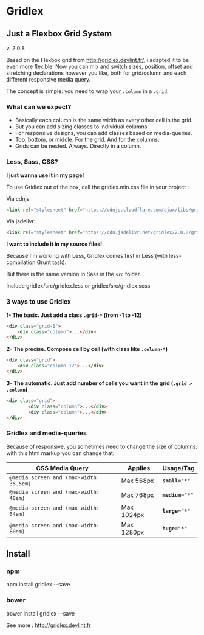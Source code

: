 # Gridlex
## Just a Flexbox Grid System
v. 2.0.8

Based on the Flexbox grid from http://gridlex.devlint.fr/, i adapted it to be even more flexible. Now you can mix and switch sizes, position, offset and stretching declarations however you like, both for grid/column and each different responsive media query.

The concept is simple: you need to wrap your `.column` in a `.grid`.

### What can we expect?
- Basically each column is the same width as every other cell in the grid.
- But you can add sizing classes to individual columns.
- For responsive designs, you can add classes based on media-queries.
- Top, bottom, or middle. For the grid. And for the columns.
- Grids can be nested. Always. Directly in a column.

### Less, Sass, CSS?

**I just wanna use it in my page!**

To use Gridlex out of the box, call the gridlex.min.css file in your project :

Via cdnjs:
```html
<link rel="stylesheet" href="https://cdnjs.cloudflare.com/ajax/libs/gridlex/2.0.8/gridlex.min.css">
```

Via jsdelivr:
```html
<link rel="stylesheet" href="https://cdn.jsdelivr.net/gridlex/2.0.8/gridlex.min.css">
```
**I want to include it in my source files!**

Because I'm working with Less, Gridlex comes first in Less (with less-compilation Grunt task).

But there is the same version in Sass in the `src` folder.

Include gridlex/src/gridlex.less or gridlex/src/gridlex.scss

### 3 ways to use Gridlex
**1- The basic. Just add a class `.grid-*` (from -1 to -12)**
```html
<div class="grid-1">
	<div class="column">...</div>
</div>
```

**2- The precise. Compose cell by cell (with class like `.column-*`)**
```html
<div class="grid">
	<div class="column-12">...</div>
</div>
```

**3- The automatic. Just add number of cells you want in the grid (`.grid > .column`)**
```html
<div class="grid">
		<div class="column">...</div>
		<div class="column">...</div>
</div>
```

### Gridlex and media-queries
Because of responsive, you sometimes need to change the size of columns: with this html markup you can change that:
<table>
<thead>
	<tr>
		<th>CSS Media Query</th>
		<th>Applies</th>
		<th>Usage/Tag</th>
	</tr>
</thead>
<tbody>
	<tr>
		<td><code>@media screen and (max-width: 35.5em)</code></td>
		<td>Max 568px</td>
		<td><code><b>small</b>="*"</code></td>
	</tr>
	<tr>
		<td><code>@media screen and (max-width: 48em)</code></td>
		<td>Max 768px</td>
		<td><code><b>medium</b>="*"</code></td>
	</tr>
	<tr>
		<td><code>@media screen and (max-width: 64em)</code></td>
		<td>Max 1024px</td>
		<td><code><b>large</b>="*"</code></td>
	</tr>
	<tr>
		<td><code>@media screen and (max-width: 80em)</code></td>
		<td>Max 1280px</td>
		<td><code><b>huge</b>="*"</code></td>
	</tr>
</tbody>
</table>

## Install
### npm
npm install gridlex --save

### bower
bower install gridlex --save


See more : http://gridlex.devlint.fr
